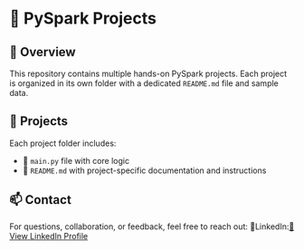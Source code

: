 # 🚀 PySpark Projects

## 📌 Overview  
This repository contains multiple hands-on PySpark projects. Each project is organized in its own folder with a dedicated `README.md` file and sample data.

## 📂 Projects  
Each project folder includes:
- 📄 `main.py` file with core logic   
- 📘 `README.md` with project-specific documentation and instructions

## 📫 Contact
For questions, collaboration, or feedback, feel free to reach out:
💼LinkedIn:[🔗 View LinkedIn Profile](https://www.linkedin.com/in/muniyarajdataengineer)
